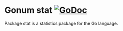 # Gonum stat [![GoDoc](https://godoc.org/github.com/jingcheng-WU/gonum/stat?status.svg)](https://godoc.org/github.com/jingcheng-WU/gonum/stat)

Package stat is a statistics package for the Go language.
